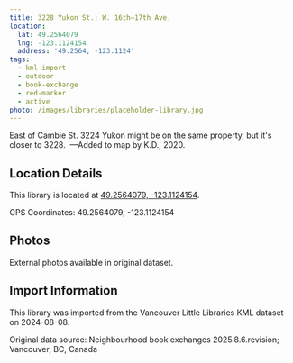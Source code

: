 ```yaml
---
title: 3228 Yukon St.; W. 16th—17th Ave.
location:
  lat: 49.2564079
  lng: -123.1124154
  address: '49.2564, -123.1124'
tags:
  - kml-import
  - outdoor
  - book-exchange
  - red-marker
  - active
photo: /images/libraries/placeholder-library.jpg
---
```

East of Cambie St.
3224 Yukon might be on the same property, but it's closer to 3228. 
—Added to map by K.D., 2020.

## Location Details

This library is located at [49.2564079, -123.1124154](https://www.google.com/maps?q=49.2564079,-123.1124154).

GPS Coordinates: 49.2564079, -123.1124154

## Photos

External photos available in original dataset.

## Import Information

This library was imported from the Vancouver Little Libraries KML dataset on 2024-08-08.

Original data source: Neighbourhood book exchanges 2025.8.6.revision; Vancouver, BC, Canada
